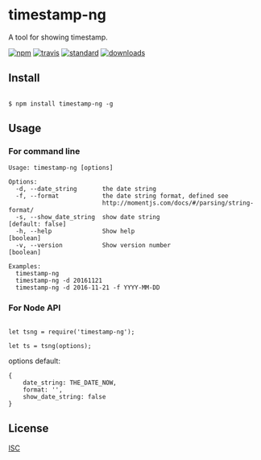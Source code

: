 # timestamp-ng

A tool for showing timestamp.

[![npm][npm-image]][npm-url]
[![travis][travis-image]][travis-url]
[![standard][standard-image]][standard-url]
[![downloads][downloads-img]][npm-url]

[npm-image]: https://img.shields.io/npm/v/timestamp-ng.svg?style=flat-square
[npm-url]: https://www.npmjs.com/package/timestamp-ng
[travis-image]: https://img.shields.io/travis/henryhuang/timestamp-ng.svg?style=flat-square
[travis-url]: https://travis-ci.org/henryhuang/timestamp-ng
[standard-image]: https://img.shields.io/badge/code%20style-standard-brightgreen.svg?style=flat-square
[standard-url]: http://standardjs.com/
[downloads-img]: https://img.shields.io/npm/dm/timestamp-ng.svg?style=flat-square

## Install

```

$ npm install timestamp-ng -g
```

## Usage

### For command line

```
Usage: timestamp-ng [options]

Options:
  -d, --date_string       the date string
  -f, --format            the date string format, defined see
                          http://momentjs.com/docs/#/parsing/string-format/
  -s, --show_date_string  show date string                      [default: false]
  -h, --help              Show help                                    [boolean]
  -v, --version           Show version number                          [boolean]

Examples:
  timestamp-ng
  timestamp-ng -d 20161121
  timestamp-ng -d 2016-11-21 -f YYYY-MM-DD
```

### For Node API

```

let tsng = require('timestamp-ng');

let ts = tsng(options);

```

options default:

```
{
    date_string: THE_DATE_NOW,
    format: '',
    show_date_string: false
}
```

## License

[ISC](LICENSE.md)


